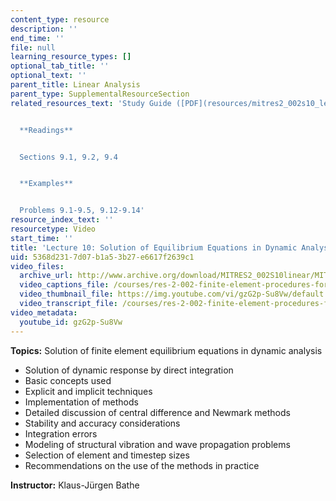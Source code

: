 ```yaml
---
content_type: resource
description: ''
end_time: ''
file: null
learning_resource_types: []
optional_tab_title: ''
optional_text: ''
parent_title: Linear Analysis
parent_type: SupplementalResourceSection
related_resources_text: 'Study Guide ([PDF](resources/mitres2_002s10_lec10))


  **Readings**


  Sections 9.1, 9.2, 9.4


  **Examples**


  Problems 9.1-9.5, 9.12-9.14'
resource_index_text: ''
resourcetype: Video
start_time: ''
title: 'Lecture 10: Solution of Equilibrium Equations in Dynamic Analysis'
uid: 5368d231-7d07-b1a5-3b27-e6617f2639c1
video_files:
  archive_url: http://www.archive.org/download/MITRES2_002S10linear/MITRES2_002S10linear_lec10_300k.mp4
  video_captions_file: /courses/res-2-002-finite-element-procedures-for-solids-and-structures-spring-2010/4e225603d5125253a4169d1791de9bb1_gzG2p-Su8Vw.vtt
  video_thumbnail_file: https://img.youtube.com/vi/gzG2p-Su8Vw/default.jpg
  video_transcript_file: /courses/res-2-002-finite-element-procedures-for-solids-and-structures-spring-2010/85020abbc92bb6eb596eb9533ee2e9a4_gzG2p-Su8Vw.pdf
video_metadata:
  youtube_id: gzG2p-Su8Vw
---
```


**Topics:** Solution of finite element equilibrium equations in dynamic analysis

*   Solution of dynamic response by direct integration
*   Basic concepts used
*   Explicit and implicit techniques
*   Implementation of methods
*   Detailed discussion of central difference and Newmark methods
*   Stability and accuracy considerations
*   Integration errors
*   Modeling of structural vibration and wave propagation problems
*   Selection of element and timestep sizes
*   Recommendations on the use of the methods in practice

**Instructor:** Klaus-Jürgen Bathe